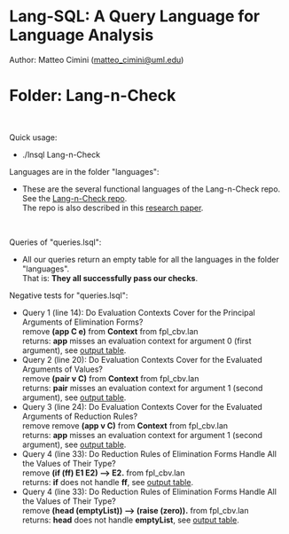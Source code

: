 # Lang-SQL: A Query Language for Language Analysis 

Author: Matteo Cimini (matteo_cimini@uml.edu)
	<br />
# <a name="instructions"></a>Folder: Lang-n-Check
<br />

Quick usage: 
<br />
<ul>
<li> ./lnsql Lang-n-Check <br />
</ul>

Languages are in the folder "languages": <br />
<ul>
<li> These are the several functional languages of the Lang-n-Check repo. 
	<br />See the  <a href = "https://github.com/mcimini/TypeSoundnessCertifier"> Lang-n-Check repo</a>. 
	<br />The repo is also described in this <a href = "https://dl.acm.org/doi/10.1145/3426425.3426936">research paper</a>.  
</ul>
<br />


Queries of "queries.lsql":  <br />
<ul>
<li> All our queries return an empty table for all the languages in the folder "languages". 
	<br /> That is: <b>They all successfully pass our checks</b>. 
</ul>

Negative tests for "queries.lsql":  <br />
<ul>
<li> Query 1 (line 14): Do Evaluation Contexts Cover for the Principal Arguments of Elimination Forms? 
	<br /> remove <b>(app C e)</b> from <b>Context</b> from fpl_cbv.lan
	<br /> returns: <b>app</b> misses an evaluation context for argument 0 (first argument), see <a href = "tests_aux/query1_fpl.txt">output table</a>. 

<li> Query 2 (line 20): Do Evaluation Contexts Cover for the Evaluated Arguments of Values? 
	<br /> remove <b>(pair v C)</b> from <b>Context</b> from fpl_cbv.lan
	<br /> returns: <b>pair</b> misses an evaluation context for argument 1 (second argument), see <a href = "tests_aux/query2_fpl.txt">output table</a>. 

<li> Query 3 (line 24): Do Evaluation Contexts Cover for the Evaluated Arguments of Reduction Rules? 
	<br /> remove remove <b>(app v C)</b> from <b>Context</b> from fpl_cbv.lan
	<br /> returns: <b>app</b> misses an evaluation context for argument 1 (second argument), see <a href = "tests_aux/query3_fpl.txt">output table</a>. 

<li> Query 4 (line 33): Do Reduction Rules of Elimination Forms Handle All the Values of Their Type?
	<br /> remove <b>(if (ff) E1 E2) --> E2.</b> from fpl_cbv.lan
	<br /> returns: <b>if</b> does not handle <b>ff</b>, see <a href = "tests_aux/query4_1_fpl.txt">output table</a>. 

<li> Query 4 (line 33): Do Reduction Rules of Elimination Forms Handle All the Values of Their Type?
	<br /> remove <b>(head (emptyList)) --> (raise (zero)).</b> from fpl_cbv.lan
	<br /> returns: <b>head</b> does not handle <b>emptyList</b>, see <a href = "tests_aux/query4_2_fpl.txt">output table</a>. 
</ul>







